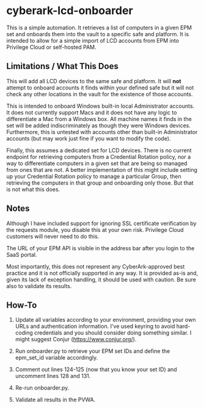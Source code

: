 # cyberark-lcd-onboarder
This is a simple automation. It retrieves a list of computers in a given EPM set and onboards them into the vault to a specific safe and platform. It is intended to allow for a simple import of LCD accounts from EPM into Privilege Cloud or self-hosted PAM. 

## Limitations / What This Does
This will add all LCD devices to the same safe and platform. It will **not** attempt to onboard accounts it finds within your defined safe but it will not check any other locations in the vault for the existence of those accounts. 

This is intended to onboard Windows built-in local Administrator accounts. It does not currently support Macs and it does not have any logic to differentiate a Mac from a Windows box. All machine names it finds in the set will be added indiscriminately as though they were Windows devices. Furthermore, this is untested with accounts other than built-in Administrator accounts (but may work just fine if you want to modify the code).

Finally, this assumes a dedicated set for LCD devices. There is no current endpoint for retrieving computers from a Credential Rotation policy, nor a way to differentiate computers in a given set that are being so managed from ones that are not. A better implementation of this might include setting up your Credential Rotation policy to manage a particular Group, then retrieving the computers in that group and onboarding only those. But that is not what this does.

## Notes
Although I have included support for ignoring SSL certificate verification by the requests module, you disable this at your own risk. Privilege Cloud customers will never need to do this.

The URL of your EPM API is visible in the address bar after you login to the SaaS portal. 

Most importantly, this does not represent any CyberArk-approved best practice and it is not officially supported in any way. It is provided as-is and, given its lack of exception handling, it should be used with caution. Be sure also to validate its results.

## How-To
1. Update all variables according to your environment, providing your own URLs and authentication information. I've used keyring to avoid hard-coding credentials and you should consider doing something similar. I might suggest Conjur (https://www.conjur.org/). 

2. Run onboarder.py to retrieve your EPM set IDs and define the epm_set_id variable accordingly.

3. Comment out lines 124-125 (now that you know your set ID) and uncomment lines 128 and 131.

4. Re-run onboarder.py.

5. Validate all results in the PVWA.

